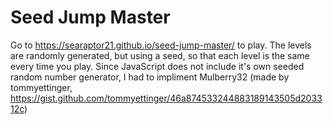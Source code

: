 # Seed Jump Master
Go to https://searaptor21.github.io/seed-jump-master/ to play.
The levels are randomly generated, but using a seed, so that each level is the same every time you play. Since JavaScript does not include it's own seeded random number generator, I had to impliment Mulberry32 (made by tommyettinger, https://gist.github.com/tommyettinger/46a874533244883189143505d203312c)
